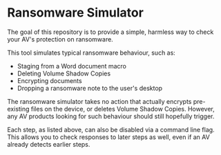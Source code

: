 # Ransomware Simulator

The goal of this repository is to provide a simple, harmless way to check your AV's protection on ransomware.

This tool simulates typical ransomware behaviour, such as:

- Staging from a Word document macro
- Deleting Volume Shadow Copies
- Encrypting documents
- Dropping a ransomware note to the user's desktop

The ransomware simulator takes no action that actually encrypts pre-existing files
on the device, or deletes Volume Shadow Copies. However, any AV products looking for such behaviour
should still hopefully trigger.

Each step, as listed above, can also be disabled via a command line flag. This allows you to check responses to later
steps as well, even if an AV already detects earlier steps.